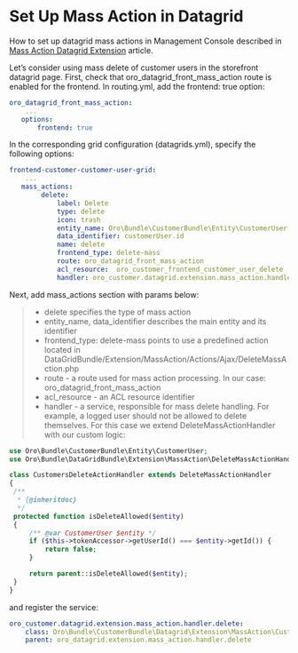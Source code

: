 # Set Up Mass Action in Datagrid

How to set up datagrid mass actions in Management Console described in [Mass Action Datagrid Extension](../../../backend/entities/customize-datagrids/backend/extensions/mass-action.md#customize-datagrid-extensions-mass-action) article.

Let’s consider using mass delete of customer users in the storefront datagrid page.
First, check that oro_datagrid_front_mass_action route is enabled for the frontend. In routing.yml, add the frontend: true option:

```yaml
oro_datagrid_front_mass_action:
    ...
   options:
       frontend: true
```

In the corresponding grid configuration (datagrids.yml), specify the following options:

```yaml
frontend-customer-customer-user-grid:
    ...
   mass_actions:
        delete:
            label: Delete
            type: delete
            icon: trash
            entity_name: Oro\Bundle\CustomerBundle\Entity\CustomerUser
            data_identifier: customerUser.id
            name: delete
            frontend_type: delete-mass
            route: oro_datagrid_front_mass_action
            acl_resource:  oro_customer_frontend_customer_user_delete
            handler: oro_customer.datagrid.extension.mass_action.handler.delete
```

Next, add mass_actions section with params below:

> - delete specifies the type of mass action
> - entity_name, data_identifier describes the main entity and its identifier
> - frontend_type: delete-mass points to use a predefined action located in DataGridBundle/Extension/MassAction/Actions/Ajax/DeleteMassAction.php
> - route - a route used for mass action processing. In our case: oro_datagrid_front_mass_action
> - acl_resource - an ACL resource identifier
> - handler - a service, responsible for mass delete handling. For example, a logged user should not be allowed to delete themselves. For this case we extend DeleteMassActionHandler with our custom logic:
```php
use Oro\Bundle\CustomerBundle\Entity\CustomerUser;
use Oro\Bundle\DataGridBundle\Extension\MassAction\DeleteMassActionHandler;

class CustomersDeleteActionHandler extends DeleteMassActionHandler
{
 /**
  * {@inheritdoc}
  */
 protected function isDeleteAllowed($entity)
 {
     /** @var CustomerUser $entity */
     if ($this->tokenAccessor->getUserId() === $entity->getId()) {
         return false;
     }

     return parent::isDeleteAllowed($entity);
 }
}
```

and register the service:

```yaml
oro_customer.datagrid.extension.mass_action.handler.delete:
    class: Oro\Bundle\CustomerBundle\Datagrid\Extension\MassAction\CustomersDeleteActionHandler
    parent: oro_datagrid.extension.mass_action.handler.delete
```

<!-- Frontend -->
